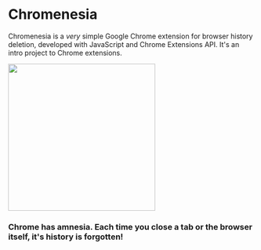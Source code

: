 # Chromenesia

Chromenesia is a *very* simple Google Chrome extension for browser history deletion, developed with JavaScript and Chrome Extensions API.
It's an intro project to Chrome extensions.

<img src="https://github.com/cunhamauro/Chromenisia_Extension/blob/main/icons/Chromenesia_logo.png" width="300">

### Chrome has amnesia. Each time you close a tab or the browser itself, it's history is forgotten!
